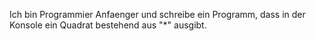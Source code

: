 Ich bin Programmier Anfaenger und schreibe ein Programm,
dass in der Konsole ein Quadrat bestehend aus "*" ausgibt.